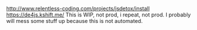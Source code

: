 http://www.relentless-coding.com/projects/jsdetox/install
https://de4js.kshift.me/
This is WIP, not prod, i repeat, not prod. I probably will mess some stuff up because this is not automated.
